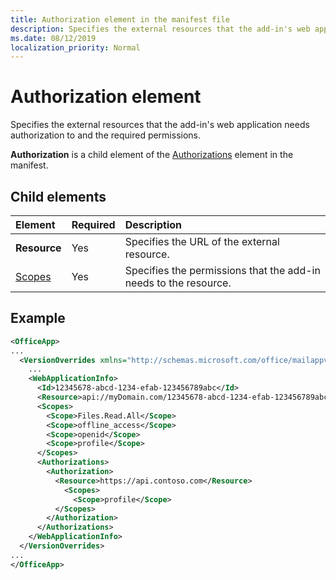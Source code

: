 ```yaml
---
title: Authorization element in the manifest file
description: Specifies the external resources that the add-in's web application needs authorization to and the required permissions.
ms.date: 08/12/2019
localization_priority: Normal
---
```


# Authorization element

Specifies the external resources that the add-in's web application needs authorization to and the required permissions.

**Authorization** is a child element of the [Authorizations](authorizations.md) element in the manifest.

## Child elements

|  Element |  Required  |  Description  |
|:-----|:-----|:-----|
|  **Resource**  |  Yes   |  Specifies the URL of the external resource.|
|  [Scopes](scopes.md)                |  Yes  |  Specifies the permissions that the add-in needs to the resource.  |

## Example

```xml
<OfficeApp>
...
  <VersionOverrides xmlns="http://schemas.microsoft.com/office/mailappversionoverrides" xsi:type="VersionOverridesV1_0">
    ...
    <WebApplicationInfo>
      <Id>12345678-abcd-1234-efab-123456789abc</Id>
      <Resource>api://myDomain.com/12345678-abcd-1234-efab-123456789abc</Resource>
      <Scopes>
        <Scope>Files.Read.All</Scope>
        <Scope>offline_access</Scope>
        <Scope>openid</Scope>
        <Scope>profile</Scope>
      </Scopes>
      <Authorizations>
        <Authorization>
          <Resource>https://api.contoso.com</Resource>
            <Scopes>
              <Scope>profile</Scope>
          </Scopes>
        </Authorization>
      </Authorizations>
    </WebApplicationInfo>
  </VersionOverrides>
...
</OfficeApp>
```

